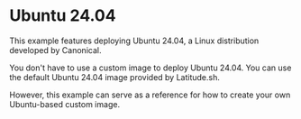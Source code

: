 # Ubuntu 24.04

This example features deploying Ubuntu 24.04, a Linux distribution developed by Canonical. 

You don't have to use a custom image to deploy Ubuntu 24.04. You can use the default Ubuntu 24.04 image provided by Latitude.sh. 

However, this example can serve as a reference for how to create your own Ubuntu-based custom image.